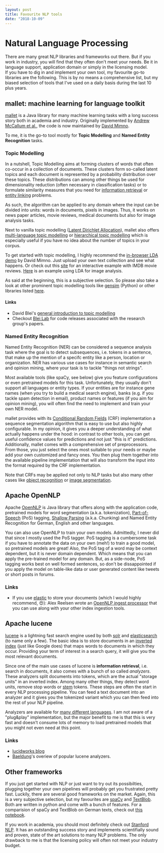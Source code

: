 ```yaml
---
layout: post
title: Favourite NLP tools
date: "2018-10-09"
---
```


# Natural Language Processing
There are many great NLP libraries and frameworks out there. But if you work in industry, you will find that they often don't meet your needs. Be it in language support, application domain or simply in the licensing model.  
If you have to dig in and implement your own tool, my favourite go-to libraries are the following. This is by no means a comprehensive list, but my biased selection of tools that I've used on a daily basis during the last 10 plus years.

## mallet: machine learning for language toolkit
[mallet](http://mallet.cs.umass.edu/) is a Java library for many machine learning tasks with a long success story both in academia and industry. 
Originally implemented by [Andrew McCallum et al.](http://mallet.cs.umass.edu/), the code is now maintained by [David Mimno](https://github.com/mimno/Mallet).	

To me, it is the go-to tool mostly for **Topic Modelling** and **Named Entity Recognition** tasks.

### Topic Modelling
In a nutshell, Topic Modelling aims at forming clusters of words that often co-occur in a collection of documents. These clusters form so-called latent topics and each document is represented by a probability distribution over these topics. These distributions can among other things be used for dimensionality reduction (often necessary in classification tasks) or to formulate similarity measures that you need for [information retrieval](https://en.wikipedia.org/wiki/Information_retrieval) or [entity linking](https://en.wikipedia.org/wiki/Entity_linking) problems. 

As such, the algorithm can be applied to any domain where the input can be divided into units: words in documents, pixels in images. Thus, it works on news paper articles, movie reviews, medical documents but also for image analysis tasks.

Next to vanilla topic modelling ([Latent Dirichlet Allocation](http://jmlr.csail.mit.edu/papers/v3/blei03a.html)), mallet also offers [multi-language topic modelling](http://www.aclweb.org/anthology/D09-1092) or [hierarchical topic modelling](https://papers.nips.cc/paper/2466-hierarchical-topic-models-and-the-nested-chinese-restaurant-process.pdf) which is especially useful if you have no idea about the number of topics in your corpus. 

To get started with topic modelling, I highly recommend the [in-browser LDA demo](https://mimno.infosci.cornell.edu/jsLDA/jslda.html) by David Mimno. Just upload your own text collection and see what happens. Or check out this [site](https://ldavis.cpsievert.me/reviews/reviews.html) for an interactive example with IMDB movie reviews. [Here](http://research.cs.rutgers.edu/~ishanic/research/mainpage.html#objdet) is an example using LDA for image analysis.

As said at the beginning, this is a subjective selection. So please also take a look at other prominent topic modelling tools like [gensim](https://radimrehurek.com/gensim/) (Python) or other libraries listed [here](http://www.cs.columbia.edu/~blei/topicmodeling_software.html). 

#### Links
* David Blei's [general introduction to topic modelling](http://www.cs.columbia.edu/~blei/papers/Blei2012.pdf)
* Checkout [Blei Lab](https://github.com/Blei-Lab) for code releases associated with the research group's papers. 

### Named Entity Recognition
Named Entity Recognition (NER) can be considered a sequence analysis task where the goal is to detect subsequences, i.e. tokens in a sentence, that make up the mention of a specifc entity like a person, location or organization. NER has various use cases for instance in semantic search and opinion mining, where your task is to tackle "things not strings".
 
Most available tools (like spaCy, see below) give you feature configurations or even pretrained models for this task. Unfortunately, they usually don't support all languages or entity types. If your entities are for instance gene names (when you try to build a medical search engine), banks (e.g. if you tackle spam detection in email), product names or features (if you aim for opinion mining), you will often find the need to implement and train your own NER model. 

mallet provides with its [Conditional Random Fields](http://dirichlet.net/pdf/wallach04conditional.pdf) (CRF) implementation a sequence segmentation algorithm that is easy to use but also highly configurable. In my opinion, it gives you a deeper understanding of what actually happens under the hood: in contrast to other tools, you can get useful confidence values for predictions and not just "this is it" predictions.  
Additionally, mallet comes with a comprehensive set of preprocessors. From those, you just select the ones most suitable to your needs or maybe add your own customized and fancy ones. You then plug them together into the available pipeline implementation that will also transform the input into the format required by the CRF implementation.

Note that CRFs may be applied not only to NLP tasks but also many other cases like [object recognition](http://www.cs.columbia.edu/~mcollins/papers/NIPS2004_0810.pdf) or [image segmentation](https://ipvs.informatik.uni-stuttgart.de/mlr/marc/publications/09-plath-ICML.pdf). 


## Apache OpenNLP
Apache [OpenNLP](https://opennlp.apache.org/) is Java library that offers along with the application code, pretrained models for word segmentation (a.k.a. tokenization), [Part-of-Speech](https://en.wikipedia.org/wiki/Part-of-speech_tagging) (PoS) tagging, [Shallow Parsing](https://en.wikipedia.org/wiki/Shallow_parsing) (a.k.a. Chunking) and Named Entity Recognition for German, English and other languages. 

You can also use OpenNLP to train your own models. Admittedly, I never did that since I mostly used the PoS tagger. PoS tagging is a cumbersome task if you have to annotate the data on your own (meh!) to train a good model, so pretrained models are great! Also, the PoS tag of a word may be context dependent, but it is never domain dependent. Which means that you can apply the pre-trained model for any domain. But, as a side-node, PoS tagging works best on well formed sentences, so don't be dissappointed if you apply the model on table-like data or user generated content like tweets or short posts in forums. 

### Links
* If you use [elastic](https://www.elastic.co/products/elasticsearch) to store your documents (which I would highly recommend, :heart_eyes:): Alex Reelsen wrote an [OpenNLP ingest processor](https://github.com/spinscale/elasticsearch-ingest-opennlp) that you can use along with your other index ingestion tools.

## Apache lucene
[lucene](https://lucene.apache.org/core/) is a lightning fast search engine used by both [solr](LINK) and [elasticsearch](link) (to name only a few). The basic idea is to store documents in an [inverted index](https://en.wikipedia.org/wiki/Inverted_index) (just like Google does) that maps words to documents in which they occur. Providing your term of interest in a search query, it will give you the most relevant documents.

Since one of the main use cases of lucene is **information retrieval**, i.e. search in documents, it also comes with a bunch of so called _analyzers_. These analyzers split documents into tokens, which are the actual "storage units" in an inverted index. Among many other things, they detect word units, remove stop words or [stem](https://en.wikipedia.org/wiki/Stemming) tokens. These steps are often the start in every NLP processing pipeline. You can feed a text document into an analyzer and it gives you the tokenized variant which you can then feed into the rest of your NLP pipeline. 

Analyzers are available for [many different languages](https://lucene.apache.org/core/6_0_0/analyzers-common/overview-summary.html). I am not aware of a "plug&play" implementation, but the major benefit to me is that this is very fast and  doesn't consume lots of memory to load pretrained models that you might not even need at this point. 

### Links
* [lucidworks blog](https://lucidworks.com/blog/)
* [Baeldung](https://www.baeldung.com/lucene-analyzers)'s overiew of popular lucene analyzers.
 
## Other frameworks

If you just get started with NLP or just want to try out its possibilties, plugging together your own pipelines will probably get you frustrated pretty fast. Luckily, there are several good frameworks on the market. Again, this is a very subjective selection, but my favourites are [spaCy](https://spacy.io/) and [TextBlob](https://textblob.readthedocs.io/en/dev/).  
Both are written in python and come with a bunch of features. 
For a comparision of spaCy and TextBlob on German texts, check out [this notebook](https://github.com/aplz/nlp_notebooks/blob/master/nlp_sandbox.ipynb).

If you work in academia, you should most definitely check out [Stanford NLP](https://nlp.stanford.edu/software/). It has an outstanding success story and implements scientifially sound and proven, state of the art solutions to  many NLP problems. The only drawback to me is that the licensing policy will often not meet your industry budget.

